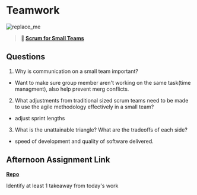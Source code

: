 # Teamwork

![replace_me](https://codeworks.blob.core.windows.net/public/assets/img/illustrations/placeholder.svg)

> **📖 [Scrum for Small Teams](https://codeworksacademy.com/fs-student-guide/resources/wk8-9/02-Scrum-For-Small-Teams)**

## Questions

1. Why is communication on a small team important?
  - Want to make sure group member aren't working on the same task(time managment), also help prevent merg conflicts.
2. What adjustments from traditional sized scrum teams need to be made to use the agile methodology effectively in a small team?
  - adjust sprint lengths
3. What is the unattainable triangle? What are the tradeoffs of each side?
  - speed of development and quality of software delivered.
## Afternoon Assignment Link

**[Repo](https://github.com/Parker-ward/<ASSIGNMENT_REPO>)**

Identify at least 1 takeaway from today's work
